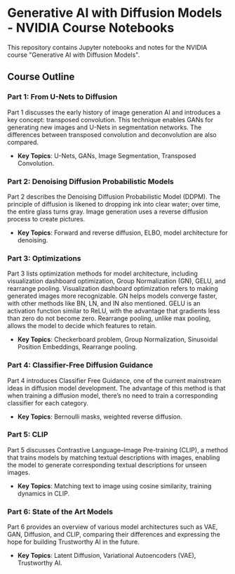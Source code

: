 # Generative AI with Diffusion Models - NVIDIA Course Notebooks

This repository contains Jupyter notebooks and notes for the NVIDIA course "Generative AI with Diffusion Models". 

## Course Outline

### Part 1: From U-Nets to Diffusion
Part 1 discusses the early history of image generation AI and introduces a key concept: transposed convolution. This technique enables GANs for generating new images and U-Nets in segmentation networks. The differences between transposed convolution and deconvolution are also compared.
- **Key Topics**: U-Nets, GANs, Image Segmentation, Transposed Convolution.

### Part 2: Denoising Diffusion Probabilistic Models
Part 2 describes the Denoising Diffusion Probabilistic Model (DDPM). The principle of diffusion is likened to dropping ink into clear water; over time, the entire glass turns gray. Image generation uses a reverse diffusion process to create pictures.
- **Key Topics**: Forward and reverse diffusion, ELBO, model architecture for denoising.

### Part 3: Optimizations
Part 3 lists optimization methods for model architecture, including visualization dashboard optimization, Group Normalization (GN), GELU, and rearrange pooling. Visualization dashboard optimization refers to making generated images more recognizable. GN helps models converge faster, with other methods like BN, LN, and IN also mentioned. GELU is an activation function similar to ReLU, with the advantage that gradients less than zero do not become zero. Rearrange pooling, unlike max pooling, allows the model to decide which features to retain.
- **Key Topics**: Checkerboard problem, Group Normalization, Sinusoidal Position Embeddings, Rearrange pooling.

### Part 4: Classifier-Free Diffusion Guidance
Part 4 introduces Classifier Free Guidance, one of the current mainstream ideas in diffusion model development. The advantage of this method is that when training a diffusion model, there’s no need to train a corresponding classifier for each category.
- **Key Topics**: Bernoulli masks, weighted reverse diffusion.

### Part 5: CLIP
Part 5 discusses Contrastive Language–Image Pre-training (CLIP), a method that trains models by matching textual descriptions with images, enabling the model to generate corresponding textual descriptions for unseen images.
- **Key Topics**: Matching text to image using cosine similarity, training dynamics in CLIP.

### Part 6: State of the Art Models
Part 6 provides an overview of various model architectures such as VAE, GAN, Diffusion, and CLIP, comparing their differences and expressing the hope for building Trustworthy AI in the future.
- **Key Topics**: Latent Diffusion, Variational Autoencoders (VAE), Trustworthy AI.
